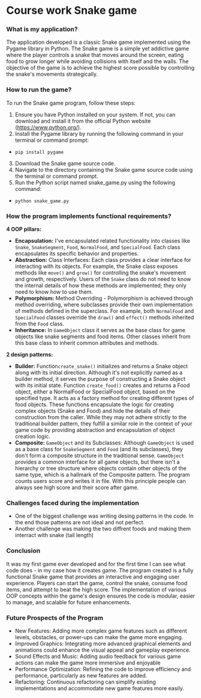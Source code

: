 # Course work Snake game

### What is my application?

The application developed is a classic Snake game implemented using the Pygame library in Python. The Snake game is a simple yet addictive game where the player controls a snake that moves around the screen, eating food to grow longer while avoiding collisions with itself and the walls. The objective of the game is to achieve the highest score possible by controlling the snake's movements strategically.

### How to run the game?

To run the Snake game program, follow these steps:

1. Ensure you have Python installed on your system. If not, you can download and install it from the official Python website (https://www.python.org/).
2. Install the Pygame library by running the following command in your terminal or command prompt:
- `pip install pygame`
3. Download the Snake game source code.
4. Navigate to the directory containing the Snake game source code using the terminal or command prompt.
5. Run the Python script named snake_game.py using the following command:
- `python snake_game.py`

### How the program implements functional requirements?
**4 OOP pillars:**
  - **Encapsulation:** I've encapsulated related functionality into classes like `Snake`, `SnakeSegment`, `Food`, `NormalFood`, and `SpecialFood`. Each class encapsulates its specific behavior and properties.
  - **Abstraction:** Class Interfaces: Each class provides a clear interface for interacting with its objects. For example, the Snake class exposes methods like `move()` and `grow()` for controlling the snake's movement and growth, respectively. Users of the `Snake` class do not need to know the internal details of how these methods are implemented; they only need to know how to use them.
  - **Polymorphism:** Method Overriding - Polymorphism is achieved through method overriding, where subclasses provide their own implementation of methods defined in the superclass. For example, both `NormalFood` and `SpecialFood` classes override the `draw()` and `effect()` methods inherited from the `Food` class.
  - **Inheritance:** In `GameObject` class it serves as the base class for game objects like snake segments and food items. Other classes inherit from this base class to inherit common attributes and methods.

**2 design patterns:**
  - **Builder:** Function`create_snake()` initializes and returns a Snake object along with its initial direction. Although it's not explicitly named as a builder method, it serves the purpose of constructing a Snake object with its initial state. Function `create_food()` creates and returns a Food object, either a NormalFood or SpecialFood object, based on the specified type. It acts as a factory method for creating different types of food objects. These functions encapsulate the logic for creating complex objects (Snake and Food) and hide the details of their construction from the caller. While they may not adhere strictly to the traditional builder pattern, they fulfill a similar role in the context of your game code by providing abstraction and encapsulation of object creation logic.
  - **Composite:** `GameObject` and its Subclasses: Although `GameObject` is used as a base class for `SnakeSegment` and `Food` (and its subclasses), they don't form a composite structure in the traditional sense. `GameObject` provides a common interface for all game objects, but there isn't a hierarchy or tree structure where objects contain other objects of the same type, which is a hallmark of the Composite pattern.
The program counts users score and writes it in file. With this principle people can always see high score and their score after game.

### Challenges faced during the implementation

- One of the biggest challenge was writing desing patterns in the code. In the end those patterns are not ideal and not perfect.
- Another challenge was making the two diffrent foods and making them interract with snake (tail length)

### Conclusion
It was my first game ever developed and for the first time I can see what code does - in my case how it creates game. The program created is a fully functional Snake game that provides an interactive and engaging user experience. Players can start the game, control the snake, consume food items, and attempt to beat the high score.
The implementation of various OOP concepts within the game's design ensures the code is modular, easier to manage, and scalable for future enhancements. 

### Future Prospects of the Program

- New Features: Adding more complex game features such as different levels, obstacles, or power-ups can make the game more engaging.
- Improved Graphics: Integrating more advanced graphical elements and animations could enhance the visual appeal and gameplay experience.
- Sound Effects and Music: Adding audio feedback for various game actions can make the game more immersive and enjoyable
- Performance Optimization: Refining the code to improve efficiency and performance, particularly as new features are added.
- Refactoring: Continuous refactoring can simplify existing implementations and accommodate new game features more easily.


